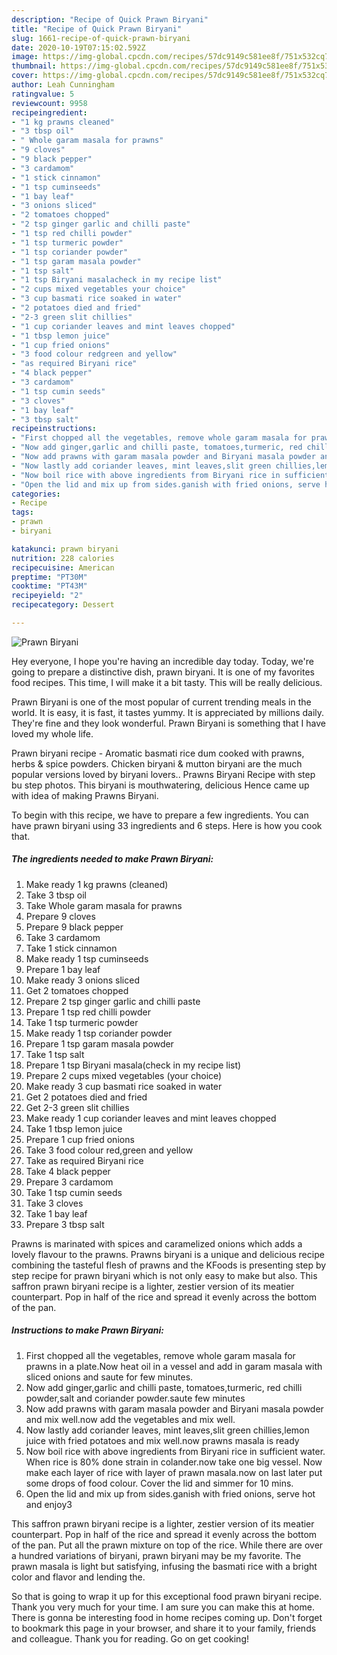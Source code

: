 ```yaml
---
description: "Recipe of Quick Prawn Biryani"
title: "Recipe of Quick Prawn Biryani"
slug: 1661-recipe-of-quick-prawn-biryani
date: 2020-10-19T07:15:02.592Z
image: https://img-global.cpcdn.com/recipes/57dc9149c581ee8f/751x532cq70/prawn-biryani-recipe-main-photo.jpg
thumbnail: https://img-global.cpcdn.com/recipes/57dc9149c581ee8f/751x532cq70/prawn-biryani-recipe-main-photo.jpg
cover: https://img-global.cpcdn.com/recipes/57dc9149c581ee8f/751x532cq70/prawn-biryani-recipe-main-photo.jpg
author: Leah Cunningham
ratingvalue: 5
reviewcount: 9958
recipeingredient:
- "1 kg prawns cleaned"
- "3 tbsp oil"
- " Whole garam masala for prawns"
- "9 cloves"
- "9 black pepper"
- "3 cardamom"
- "1 stick cinnamon"
- "1 tsp cuminseeds"
- "1 bay leaf"
- "3 onions sliced"
- "2 tomatoes chopped"
- "2 tsp ginger garlic and chilli paste"
- "1 tsp red chilli powder"
- "1 tsp turmeric powder"
- "1 tsp coriander powder"
- "1 tsp garam masala powder"
- "1 tsp salt"
- "1 tsp Biryani masalacheck in my recipe list"
- "2 cups mixed vegetables your choice"
- "3 cup basmati rice soaked in water"
- "2 potatoes died and fried"
- "2-3 green slit chillies"
- "1 cup coriander leaves and mint leaves chopped"
- "1 tbsp lemon juice"
- "1 cup fried onions"
- "3 food colour redgreen and yellow"
- "as required Biryani rice"
- "4 black pepper"
- "3 cardamom"
- "1 tsp cumin seeds"
- "3 cloves"
- "1 bay leaf"
- "3 tbsp salt"
recipeinstructions:
- "First chopped all the vegetables, remove whole garam masala for prawns in a plate.Now heat oil in a vessel and add in garam masala with sliced onions and saute for few minutes."
- "Now add ginger,garlic and chilli paste, tomatoes,turmeric, red chilli powder,salt and coriander powder.saute few minutes"
- "Now add prawns with garam masala powder and Biryani masala powder and mix well.now add the vegetables and mix well."
- "Now lastly add coriander leaves, mint leaves,slit green chillies,lemon juice with fried potatoes and mix well.now prawns masala is ready"
- "Now boil rice with above ingredients from Biryani rice in sufficient water. When rice is 80% done strain in colander.now take one big vessel. Now make each layer of rice with layer of prawn masala.now on last later put some drops of food colour. Cover the lid and simmer for 10 mins."
- "Open the lid and mix up from sides.ganish with fried onions, serve hot and enjoy3"
categories:
- Recipe
tags:
- prawn
- biryani

katakunci: prawn biryani 
nutrition: 228 calories
recipecuisine: American
preptime: "PT30M"
cooktime: "PT43M"
recipeyield: "2"
recipecategory: Dessert

---
```



![Prawn Biryani](https://img-global.cpcdn.com/recipes/57dc9149c581ee8f/751x532cq70/prawn-biryani-recipe-main-photo.jpg)

Hey everyone, I hope you're having an incredible day today. Today, we're going to prepare a distinctive dish, prawn biryani. It is one of my favorites food recipes. This time, I will make it a bit tasty. This will be really delicious.

Prawn Biryani is one of the most popular of current trending meals in the world. It is easy, it is fast, it tastes yummy. It is appreciated by millions daily. They're fine and they look wonderful. Prawn Biryani is something that I have loved my whole life.

Prawn biryani recipe - Aromatic basmati rice dum cooked with prawns, herbs &amp; spice powders. Chicken biryani &amp; mutton biryani are the much popular versions loved by biryani lovers.. Prawns Biryani Recipe with step bu step photos. This biryani is mouthwatering, delicious Hence came up with idea of making Prawns Biryani.


To begin with this recipe, we have to prepare a few ingredients. You can have prawn biryani using 33 ingredients and 6 steps. Here is how you cook that.

<!--inarticleads1-->

##### The ingredients needed to make Prawn Biryani:

1. Make ready 1 kg prawns (cleaned)
1. Take 3 tbsp oil
1. Take  Whole garam masala for prawns
1. Prepare 9 cloves
1. Prepare 9 black pepper
1. Take 3 cardamom
1. Take 1 stick cinnamon
1. Make ready 1 tsp cuminseeds
1. Prepare 1 bay leaf
1. Make ready 3 onions sliced
1. Get 2 tomatoes chopped
1. Prepare 2 tsp ginger garlic and chilli paste
1. Prepare 1 tsp red chilli powder
1. Take 1 tsp turmeric powder
1. Make ready 1 tsp coriander powder
1. Prepare 1 tsp garam masala powder
1. Take 1 tsp salt
1. Prepare 1 tsp Biryani masala(check in my recipe list)
1. Prepare 2 cups mixed vegetables (your choice)
1. Make ready 3 cup basmati rice soaked in water
1. Get 2 potatoes died and fried
1. Get 2-3 green slit chillies
1. Make ready 1 cup coriander leaves and mint leaves chopped
1. Take 1 tbsp lemon juice
1. Prepare 1 cup fried onions
1. Take 3 food colour red,green and yellow
1. Take as required Biryani rice
1. Take 4 black pepper
1. Prepare 3 cardamom
1. Take 1 tsp cumin seeds
1. Take 3 cloves
1. Take 1 bay leaf
1. Prepare 3 tbsp salt


Prawns is marinated with spices and caramelized onions which adds a lovely flavour to the prawns. Prawns biryani is a unique and delicious recipe combining the tasteful flesh of prawns and the KFoods is presenting step by step recipe for prawn biryani which is not only easy to make but also. This saffron prawn biryani recipe is a lighter, zestier version of its meatier counterpart. Pop in half of the rice and spread it evenly across the bottom of the pan. 

<!--inarticleads2-->

##### Instructions to make Prawn Biryani:

1. First chopped all the vegetables, remove whole garam masala for prawns in a plate.Now heat oil in a vessel and add in garam masala with sliced onions and saute for few minutes.
1. Now add ginger,garlic and chilli paste, tomatoes,turmeric, red chilli powder,salt and coriander powder.saute few minutes
1. Now add prawns with garam masala powder and Biryani masala powder and mix well.now add the vegetables and mix well.
1. Now lastly add coriander leaves, mint leaves,slit green chillies,lemon juice with fried potatoes and mix well.now prawns masala is ready
1. Now boil rice with above ingredients from Biryani rice in sufficient water. When rice is 80% done strain in colander.now take one big vessel. Now make each layer of rice with layer of prawn masala.now on last later put some drops of food colour. Cover the lid and simmer for 10 mins.
1. Open the lid and mix up from sides.ganish with fried onions, serve hot and enjoy3


This saffron prawn biryani recipe is a lighter, zestier version of its meatier counterpart. Pop in half of the rice and spread it evenly across the bottom of the pan. Put all the prawn mixture on top of the rice. While there are over a hundred variations of biryani, prawn biryani may be my favorite. The prawn masala is light but satisfying, infusing the basmati rice with a bright color and flavor and lending the. 

So that is going to wrap it up for this exceptional food prawn biryani recipe. Thank you very much for your time. I am sure you can make this at home. There is gonna be interesting food in home recipes coming up. Don't forget to bookmark this page in your browser, and share it to your family, friends and colleague. Thank you for reading. Go on get cooking!
